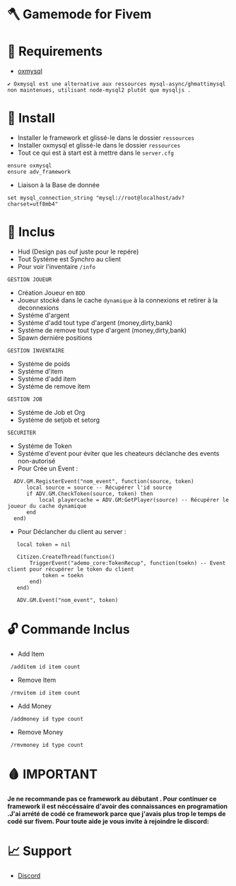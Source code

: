 # 🪓 Gamemode for Fivem

# 📌 Requirements

- [oxmysql](https://github.com/overextended/oxmysql/)

```
✔️ Oxmysql est une alternative aux ressources mysql-async/ghmattimysql non maintenues, utilisant node-mysql2 plutôt que mysqljs .
```

# 📝 Install

- Installer le framework et glissé-le dans le dossier ```ressources```
- Installer oxmysql et glissé-le dans le dossier ```ressources```
- Tout ce qui est à start est à mettre dans le ```server.cfg```

```
ensure oxmysql
ensure adv_framework
```

- Liaison à la Base de donnée

```
set mysql_connection_string "mysql://root@localhost/adv?charset=utf8mb4"
```

# 📍 Inclus

  - Hud (Design pas ouf juste pour le repére)
  - Tout Systéme est Synchro au client
  - Pour voir l'inventaire ```/info```
  
 ```GESTION JOUEUR```
 
 - Création Joueur en ```BDD```
 - Joueur stocké dans le cache ```dynamique``` à la connexions et retirer à la deconnexions
 - Systéme d'argent
 - Systéme d'add tout type d'argent (money,dirty,bank)
 - Systéme de remove tout type d'argent (money,dirty,bank)
 - Spawn derniére positions

 ```GESTION INVENTAIRE```
 
 - Systéme de poids
 - Systéme d'item
 - Systéme d'add item
 - Systéme de remove item

 ```GESTION JOB```
 
 - Systéme de Job et Org
 - Systéme de setjob et setorg
    
 
 ```SECURITER```
 
 - Systéme de Token
 - Systéme d'event pour éviter que les cheateurs déclanche des events non-autorisé
 - Pour Crée un Event :

```
  ADV.GM.RegisterEvent("nom_event", function(source, token)
      local source = source -- Récupérer l'id source
      if ADV.GM.CheckToken(source, token) then
          local playercache = ADV.GM:GetPlayer(source) -- Récupérer le joueur du cache dynamique
      end
  end)
```
 - Pour Déclancher du client au server :
 
 ```
    local token = nil

    Citizen.CreateThread(function()
        TriggerEvent("ademo_core:TokenRecup", function(toekn) -- Event client pour récupérer le token du client
            token = toekn
        end)
    end)

    ADV.GM.Event("nom_event", token)
 ```
 
# 🔓 Commande Inclus
  
  - Add Item
  
  ``` /additem id item count```
  
  - Remove Item
 
  ``` /rmvitem id item count```
  
  - Add Money

  ``` /addmoney id type count```
  
  - Remove Money
  
  ``` /rmvmoney id type count```
  
  # 🩸 IMPORTANT
  
 **Je ne recommande pas ce framework au débutant . Pour continuer ce framework il est néccéssaire d'avoir des connaissances en programation .J'ai arrété de codé ce framework parce que j'avais plus trop le temps de codé sur fivem. Pour toute aide je vous invite à rejoindre le discord:**
 
  # 📈 Support
  
  - [Discord](discord.gg/5tb5uPa8TF/)
 
 
 
   

   
  

    
    
    

